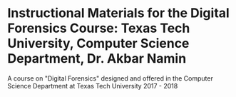 # Instructional Materials for the Digital Forensics Course: Texas Tech University, Computer Science Department, Dr. Akbar Namin
A course on "Digital Forensics" designed and offered in the Computer Science Department at Texas Tech University 2017 - 2018
